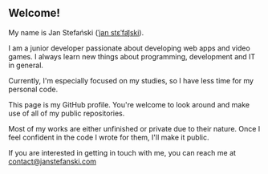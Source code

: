 ## Welcome!

My name is Jan Stefański ([ˈjan stɛˈfaj᷉ski](https://en.wikipedia.org/wiki/Help:IPA_for_Polish)).

I am a junior developer passionate about developing web apps and video games. I always learn new things about programming, development and IT in general.

Currently, I'm especially focused on my studies, so I have less time for my personal code.

This page is my GitHub profile. You're welcome to look around and make use of all of my public repositories.

Most of my works are either unfinished or private due to their nature. Once I feel confident in the code I wrote for them, I'll make it public.

If you are interested in getting in touch with me, you can reach me at [contact@janstefanski.com](mailto:contact@janstefanski.com "Mail me")

